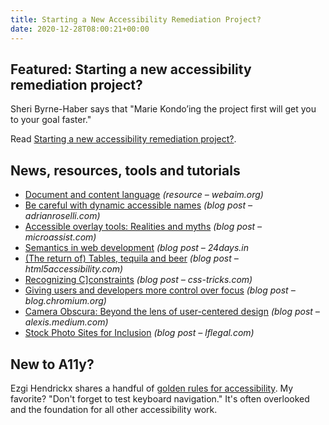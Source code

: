 ```yaml
---
title: Starting a New Accessibility Remediation Project?
date: 2020-12-28T08:00:21+00:00
---
```


## Featured: Starting a new accessibility remediation project?

Sheri Byrne-Haber says that "Marie Kondo’ing the project first will get you to your goal faster."

Read [Starting a new accessibility remediation project?](https://uxdesign.cc/starting-a-new-accessibility-remediation-project-5559e30e94a).

## News, resources, tools and tutorials

* [Document and content language](https://webaim.org/techniques/language/) _(resource – webaim.org)_
* [Be careful with dynamic accessible names](https://adrianroselli.com/2020/12/be-careful-with-dynamic-accessible-names.html) _(blog post – adrianroselli.com)_
* [Accessible overlay tools: Realities and myths](https://www.microassist.com/digital-accessibility/accessible-overlay-tools-realities-and-myths/) _(blog post – microassist.com)_
* [Semantics in web development](https://24days.in/umbraco-cms/2020/semantics-in-web-development/) _(blog post – 24days.in_
* [(The return of) Tables, tequila and beer](https://html5accessibility.com/stuff/2020/12/22/the-return-of-tables-tequila-and-beer/) _(blog post – html5accessibility.com)_
* [Recognizing C\]constraints](https://css-tricks.com/recognizing-constraints/) _(blog post – css-tricks.com)_
* [Giving users and developers more control over focus](https://blog.chromium.org/2020/09/giving-users-and-developers-more.html) _(blog post – blog.chromium.org)_
* [Camera Obscura: Beyond the lens of user-centered design](https://alexis.medium.com/camera-obscura-beyond-the-lens-of-user-centered-design-631bb4f37594) _(blog post – alexis.medium.com)_
* [Stock Photo Sites for Inclusion](https://www.lflegal.com/2020/12/disability-diverse-photos/) _(blog post – lflegal.com)_

## New to A11y?

Ezgi Hendrickx shares a handful of [golden rules for accessibility](https://dev.to/ezgihendrickx/11-golden-rules-for-a11y-146c). My favorite? "Don't forget to test keyboard navigation." It's often overlooked and the foundation for all other accessibility work.